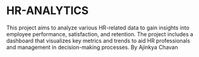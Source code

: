 # HR-ANALYTICS
This project aims to analyze various HR-related data to gain insights into employee performance, satisfaction, and retention. The project includes a dashboard that visualizes key metrics and trends to aid HR professionals and management in decision-making processes.
By Ajinkya Chavan
